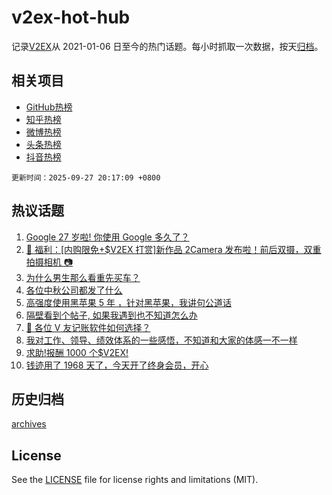 # v2ex-hot-hub

 记录[V2EX](https://www.v2ex.com/)从 2021-01-06 日至今的热门话题。每小时抓取一次数据，按天[归档](archives)。
 
 ## 相关项目

- [GitHub热榜](https://github.com/lonnyzhang423/github-hot-hub)
- [知乎热榜](https://github.com/lonnyzhang423/zhihu-hot-hub)
- [微博热榜](https://github.com/lonnyzhang423/weibo-hot-hub)
- [头条热榜](https://github.com/lonnyzhang423/toutiao-hot-hub)
- [抖音热榜](https://github.com/lonnyzhang423/douyin-hot-hub)


 `更新时间：2025-09-27 20:17:09 +0800`

## 热议话题

1. [Google 27 岁啦! 你使用 Google 多久了？](https://www.v2ex.com/t/1162149)
1. [🎁 福利：[内购限免+$V2EX 打赏]新作品 2Camera 发布啦！前后双摄，双重拍摄相机 📷](https://www.v2ex.com/t/1162133)
1. [为什么男生那么看重先买车？](https://www.v2ex.com/t/1162193)
1. [各位中秋公司都发了什么](https://www.v2ex.com/t/1162159)
1. [高强度使用黑苹果 5 年 ，针对黑苹果，我讲句公道话](https://www.v2ex.com/t/1162162)
1. [隔壁看到个帖子, 如果我遇到也不知道怎么办](https://www.v2ex.com/t/1162138)
1. [🙏 各位 V 友记账软件如何选择？](https://www.v2ex.com/t/1162182)
1. [我对工作、领导、绩效体系的一些感悟，不知道和大家的体感一不一样](https://www.v2ex.com/t/1162164)
1. [求助!报酬 1000 个$V2EX!](https://www.v2ex.com/t/1162173)
1. [钱迹用了 1968 天了，今天开了终身会员，开心](https://www.v2ex.com/t/1162128)

## 历史归档

[archives](archives)

## License

See the [LICENSE](LICENSE) file for license rights and limitations (MIT).
